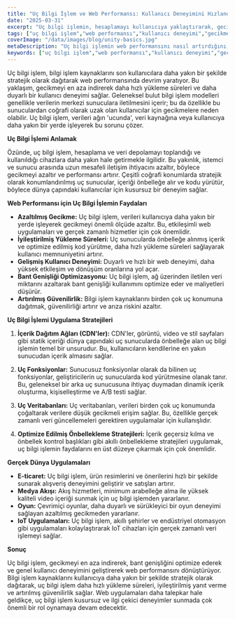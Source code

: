 ```yaml
---
title: "Uç Bilgi İşlem ve Web Performansı: Kullanıcı Deneyimini Hızlandırma"
date: "2025-03-31"
excerpt: "Uç bilgi işlemin, hesaplamayı kullanıcıya yaklaştırarak, gecikmeyi azaltarak ve genel kullanıcı deneyimini iyileştirerek web performansını nasıl artırdığını keşfedin. Pratik stratejiler ve gerçek dünya uygulamaları hakkında bilgi edinin."
tags: ["uç bilgi işlem","web performansı","kullanıcı deneyimi","gecikme","CDN","optimizasyon"]
coverImage: "/data/images/blog/unity-basics.jpg"
metaDescription: "Uç bilgi işlemin web performansını nasıl artırdığını, gecikmeyi nasıl azalttığını ve kullanıcı deneyimini nasıl geliştirdiğini keşfedin. Daha hızlı web siteleri için pratik stratejiler ve gerçek dünya uygulamaları hakkında bilgi edinin."
keywords: ["uç bilgi işlem","web performansı","kullanıcı deneyimi","gecikme","CDN","optimizasyon","uç fonksiyonlar","uç veritabanları"]
---
```


Uç bilgi işlem, bilgi işlem kaynaklarını son kullanıcılara daha yakın bir şekilde stratejik olarak dağıtarak web performansında devrim yaratıyor. Bu yaklaşım, gecikmeyi en aza indirerek daha hızlı yükleme süreleri ve daha duyarlı bir kullanıcı deneyimi sağlar. Geleneksel bulut bilgi işlem modelleri genellikle verilerin merkezi sunuculara iletilmesini içerir; bu da özellikle bu sunuculardan coğrafi olarak uzak olan kullanıcılar için gecikmelere neden olabilir. Uç bilgi işlem, verileri ağın 'ucunda', veri kaynağına veya kullanıcıya daha yakın bir yerde işleyerek bu sorunu çözer.

**Uç Bilgi İşlemi Anlamak**

Özünde, uç bilgi işlem, hesaplama ve veri depolamayı toplandığı ve kullanıldığı cihazlara daha yakın hale getirmekle ilgilidir. Bu yakınlık, istemci ve sunucu arasında uzun mesafeli iletişim ihtiyacını azaltır, böylece gecikmeyi azaltır ve performansı artırır. Çeşitli coğrafi konumlarda stratejik olarak konumlandırılmış uç sunucular, içeriği önbelleğe alır ve kodu yürütür, böylece dünya çapındaki kullanıcılar için kusursuz bir deneyim sağlar.

**Web Performansı için Uç Bilgi İşlemin Faydaları**

*   **Azaltılmış Gecikme:** Uç bilgi işlem, verileri kullanıcıya daha yakın bir yerde işleyerek gecikmeyi önemli ölçüde azaltır. Bu, etkileşimli web uygulamaları ve gerçek zamanlı hizmetler için çok önemlidir.
*   **İyileştirilmiş Yükleme Süreleri:** Uç sunucularda önbelleğe alınmış içerik ve optimize edilmiş kod yürütme, daha hızlı yükleme süreleri sağlayarak kullanıcı memnuniyetini artırır.
*   **Gelişmiş Kullanıcı Deneyimi:** Duyarlı ve hızlı bir web deneyimi, daha yüksek etkileşim ve dönüşüm oranlarına yol açar.
*   **Bant Genişliği Optimizasyonu:** Uç bilgi işlem, ağ üzerinden iletilen veri miktarını azaltarak bant genişliği kullanımını optimize eder ve maliyetleri düşürür.
*   **Artırılmış Güvenilirlik:** Bilgi işlem kaynaklarını birden çok uç konumuna dağıtmak, güvenilirliği artırır ve arıza riskini azaltır.

**Uç Bilgi İşlemi Uygulama Stratejileri**

1.  **İçerik Dağıtım Ağları (CDN'ler):** CDN'ler, görüntü, video ve stil sayfaları gibi statik içeriği dünya çapındaki uç sunucularda önbelleğe alan uç bilgi işlemin temel bir unsurudur. Bu, kullanıcıların kendilerine en yakın sunucudan içerik almasını sağlar.

2.  **Uç Fonksiyonlar:** Sunucusuz fonksiyonlar olarak da bilinen uç fonksiyonlar, geliştiricilerin uç sunucularda kod yürütmesine olanak tanır. Bu, geleneksel bir arka uç sunucusuna ihtiyaç duymadan dinamik içerik oluşturma, kişiselleştirme ve A/B testi sağlar.

3.  **Uç Veritabanları:** Uç veritabanları, verileri birden çok uç konumunda çoğaltarak verilere düşük gecikmeli erişim sağlar. Bu, özellikle gerçek zamanlı veri güncellemeleri gerektiren uygulamalar için kullanışlıdır.

4.  **Optimize Edilmiş Önbellekleme Stratejileri:** İçerik geçersiz kılma ve önbellek kontrol başlıkları gibi akıllı önbellekleme stratejileri uygulamak, uç bilgi işlemin faydalarını en üst düzeye çıkarmak için çok önemlidir.

**Gerçek Dünya Uygulamaları**

*   **E-ticaret:** Uç bilgi işlem, ürün resimlerini ve önerilerini hızlı bir şekilde sunarak alışveriş deneyimini geliştirir ve satışları artırır.
*   **Medya Akışı:** Akış hizmetleri, minimum arabelleğe alma ile yüksek kaliteli video içeriği sunmak için uç bilgi işlemden yararlanır.
*   **Oyun:** Çevrimiçi oyunlar, daha duyarlı ve sürükleyici bir oyun deneyimi sağlayan azaltılmış gecikmeden yararlanır.
*   **IoT Uygulamaları:** Uç bilgi işlem, akıllı şehirler ve endüstriyel otomasyon gibi uygulamaları kolaylaştırarak IoT cihazları için gerçek zamanlı veri işlemeyi sağlar.

**Sonuç**

Uç bilgi işlem, gecikmeyi en aza indirerek, bant genişliğini optimize ederek ve genel kullanıcı deneyimini geliştirerek web performansını dönüştürüyor. Bilgi işlem kaynaklarını kullanıcıya daha yakın bir şekilde stratejik olarak dağıtarak, uç bilgi işlem daha hızlı yükleme süreleri, iyileştirilmiş yanıt verme ve artırılmış güvenilirlik sağlar. Web uygulamaları daha talepkar hale geldikçe, uç bilgi işlem kusursuz ve ilgi çekici deneyimler sunmada çok önemli bir rol oynamaya devam edecektir.
    